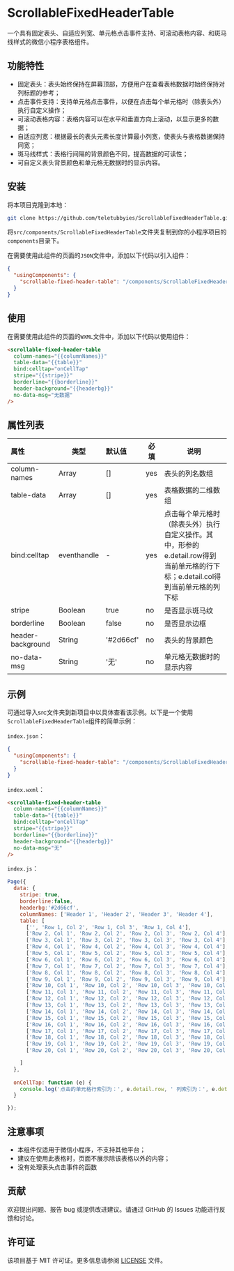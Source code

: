 # ScrollableFixedHeaderTable

一个具有固定表头、自适应列宽、单元格点击事件支持、可滚动表格内容、和斑马线样式的微信小程序表格组件。

## 功能特性

- 固定表头：表头始终保持在屏幕顶部，方便用户在查看表格数据时始终保持对列标题的参考；
- 点击事件支持：支持单元格点击事件，以便在点击每个单元格时（除表头外）执行自定义操作；
- 可滚动表格内容：表格内容可以在水平和垂直方向上滚动，以显示更多的数据；
- 自适应列宽：根据最长的表头元素长度计算最小列宽，使表头与表格数据保持同宽；
- 斑马线样式：表格行间隔的背景颜色不同，提高数据的可读性；
- 可自定义表头背景颜色和单元格无数据时的显示内容。


## 安装

将本项目克隆到本地：

```bash
git clone https://github.com/teletubbyies/ScrollableFixedHeaderTable.git
```



将`src/components/ScrollableFixedHeaderTable`文件夹复制到你的小程序项目的`components`目录下。

在需要使用此组件的页面的`JSON`文件中，添加以下代码以引入组件：

```json
{
  "usingComponents": {
    "scrollable-fixed-header-table": "/components/ScrollableFixedHeaderTable/ScrollableFixedHeaderTable"
  }
}
```



## 使用

在需要使用此组件的页面的`WXML`文件中，添加以下代码以使用组件：

```html
<scrollable-fixed-header-table
  column-names="{{columnNames}}"
  table-data="{{table}}"
  bind:celltap="onCellTap"
  stripe="{{stripe}}"
  borderline="{{borderline}}"
  header-background="{{headerbg}}"
  no-data-msg="无数据"
/>
```
## 属性列表


| 属性              | 类型        | 默认值    | 必填 | 说明                                       |
| :---------------- | ----------- | :-------- | ---- | ------------------------------------------ |
| column-names      | Array       | []        | yes  | 表头的列名数组                             |
| table-data        | Array       | []        | yes  | 表格数据的二维数组                         |
| bind:celltap      | eventhandle | -         | yes  | 点击每个单元格时（除表头外）执行自定义操作。其中，形参的e.detail.row得到当前单元格的行下标；e.detail.col得到当前单元格的列下标 |
| stripe            | Boolean     | true      | no   | 是否显示斑马纹                             |
| borderline        | Boolean     | false     | no   | 是否显示边框                               |
| header-background | String      | '#2d66cf' | no   | 表头的背景颜色                             |
| no-data-msg       | String      | '无'      | no   | 单元格无数据时的显示内容                   |



## 示例

可通过导入src文件夹到新项目中以具体查看该示例。以下是一个使用`ScrollableFixedHeaderTable`组件的简单示例：

`index.json`：

```json
{
  "usingComponents": {
    "scrollable-fixed-header-table": "/components/ScrollableFixedHeaderTable/ScrollableFixedHeaderTable"
  }
}
```



`index.wxml`：

```html
<scrollable-fixed-header-table
  column-names="{{columnNames}}"
  table-data="{{table}}"
  bind:celltap="onCellTap"
  stripe="{{stripe}}"
  borderline="{{borderline}}"
  header-background="{{headerbg}}"
  no-data-msg="无"
/>
```



`index.js`：

```javascript
Page({
  data: {
    stripe: true,
    borderline:false,
    headerbg:'#2d66cf',
    columnNames: ['Header 1', 'Header 2', 'Header 3', 'Header 4'],
    table: [
      ['', 'Row 1, Col 2', 'Row 1, Col 3', 'Row 1, Col 4'],
      ['Row 2, Col 1', 'Row 2, Col 2', 'Row 2, Col 3', 'Row 2, Col 4'],
      ['Row 3, Col 1', 'Row 3, Col 2', 'Row 3, Col 3', 'Row 3, Col 4'],
      ['Row 4, Col 1', 'Row 4, Col 2', 'Row 4, Col 3', 'Row 4, Col 4'],
      ['Row 5, Col 1', 'Row 5, Col 2', 'Row 5, Col 3', 'Row 5, Col 4'],
      ['Row 6, Col 1', 'Row 6, Col 2', 'Row 6, Col 3', 'Row 6, Col 4'],
      ['Row 7, Col 1', 'Row 7, Col 2', 'Row 7, Col 3', 'Row 7, Col 4'],
      ['Row 8, Col 1', 'Row 8, Col 2', 'Row 8, Col 3', 'Row 8, Col 4'],
      ['Row 9, Col 1', 'Row 9, Col 2', 'Row 9, Col 3', 'Row 9, Col 4'],
      ['Row 10, Col 1', 'Row 10, Col 2', 'Row 10, Col 3', 'Row 10, Col 4'],
      ['Row 11, Col 1', 'Row 11, Col 2', 'Row 11, Col 3', 'Row 11, Col 4'],
      ['Row 12, Col 1', 'Row 12, Col 2', 'Row 12, Col 3', 'Row 12, Col 4'],
      ['Row 13, Col 1', 'Row 13, Col 2', 'Row 13, Col 3', 'Row 13, Col 4'],
      ['Row 14, Col 1', 'Row 14, Col 2', 'Row 14, Col 3', 'Row 14, Col 4'],
      ['Row 15, Col 1', 'Row 15, Col 2', 'Row 15, Col 3', 'Row 15, Col 4'],
      ['Row 16, Col 1', 'Row 16, Col 2', 'Row 16, Col 3', 'Row 16, Col 4'],
      ['Row 17, Col 1', 'Row 17, Col 2', 'Row 17, Col 3', 'Row 17, Col 4'],
      ['Row 18, Col 1', 'Row 18, Col 2', 'Row 18, Col 3', 'Row 18, Col 4'],
      ['Row 19, Col 1', 'Row 19, Col 2', 'Row 19, Col 3', 'Row 19, Col 4'],
      ['Row 20, Col 1', 'Row 20, Col 2', 'Row 20, Col 3', 'Row 20, Col 4'],

    ]
  },
  
  onCellTap: function (e) {
    console.log('点击的单元格行索引为：', e.detail.row, ' 列索引为：', e.detail.col);
  }

});
```

## 注意事项

- 本组件仅适用于微信小程序，不支持其他平台；
- 建议在使用此表格时，页面不展示除该表格以外的内容；
- 没有处理表头点击事件的函数

## 贡献

欢迎提出问题、报告 bug 或提供改进建议。请通过 GitHub 的 Issues 功能进行反馈和讨论。

## 许可证

该项目基于 MIT 许可证。更多信息请参阅 [LICENSE](https://github.com/teletubbyies/ScrollableFixedHeaderTable?tab=MIT-1-ov-file) 文件。
